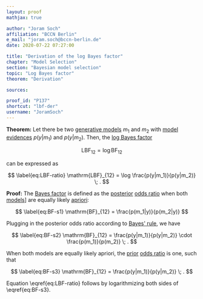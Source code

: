 ```yaml
---
layout: proof
mathjax: true

author: "Joram Soch"
affiliation: "BCCN Berlin"
e_mail: "joram.soch@bccn-berlin.de"
date: 2020-07-22 07:27:00

title: "Derivation of the log Bayes factor"
chapter: "Model Selection"
section: "Bayesian model selection"
topic: "Log Bayes factor"
theorem: "Derivation"

sources:

proof_id: "P137"
shortcut: "lbf-der"
username: "JoramSoch"
---
```



**Theorem:** Let there be two [generative models](/D/gm) $m_1$ and $m_2$ with [model evidences](/D/ml) $p(y \vert m_1)$ and $p(y \vert m_2)$. Then, the [log Bayes factor](/D/lbf)

$$ \label{eq:LBF-term}
\mathrm{LBF}_{12} = \log \mathrm{BF}_{12}
$$

can be expressed as

$$ \label{eq:LBF-ratio}
\mathrm{LBF}_{12} = \log \frac{p(y|m_1)}{p(y|m_2)} \; .
$$


**Proof:** The [Bayes factor](/D/lbf) is defined as the [posterior](/D/post) [odds ratio](/D/odds) when both [models](/D/gm)] are equally likely [apriori](/D/prior):

$$ \label{eq:BF-s1}
\mathrm{BF}_{12} = \frac{p(m_1|y)}{p(m_2|y)}
$$

Plugging in the posterior odds ratio according to [Bayes' rule](/P/bayes-rule), we have

$$ \label{eq:BF-s2}
\mathrm{BF}_{12} = \frac{p(y|m_1)}{p(y|m_2)} \cdot \frac{p(m_1)}{p(m_2)} \; .
$$

When both models are equally likely apriori, the [prior](/D/prior) [odds ratio](/D/odds) is one, such that

$$ \label{eq:BF-s3}
\mathrm{BF}_{12} = \frac{p(y|m_1)}{p(y|m_2)} \; .
$$

Equation \eqref{eq:LBF-ratio} follows by logarithmizing both sides of \eqref{eq:BF-s3}.